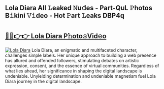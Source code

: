 ## Lola Diara All 𝙻eaked 𝙽u𝚍es - Part-QuL 𝙿hotos B𝚒kini 𝚅𝚒deo - Hot 𝙿art 𝙻eaks DBP4q

# <h2><a href="http://ld0ssl.urlbe.top/?page=Lola+Diara">🔗🔗👉👉 Lola Diara P𝚑oto𝚜Vid𝚎o</a></h2>

[![Lola Diara](https://i.imgur.com/eBuTRDB.gif)](http://ld0ssl.urlbe.top/?page=Lola+Diara)
Lola Diara, an enigmatic and multifaceted character, challenges simple labels. Her unique approach to building a web presence has allured and offended followers, stimulating debates on artistic expression, consent, and the essence of virtual communities. Regardless of what lies ahead, her significance in shaping the digital landscape is undeniable. Unyielding determination and undeniable magnetism fuel Lola Diara journey in the digital landscape.

